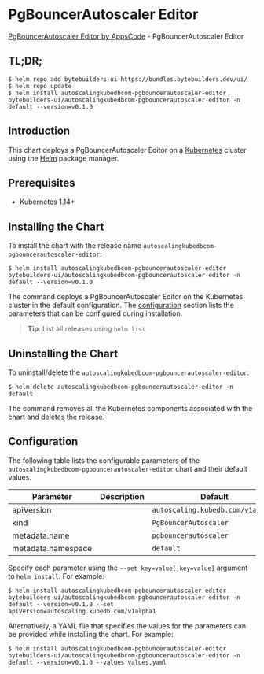 # PgBouncerAutoscaler Editor

[PgBouncerAutoscaler Editor by AppsCode](https://byte.builders) - PgBouncerAutoscaler Editor

## TL;DR;

```console
$ helm repo add bytebuilders-ui https://bundles.bytebuilders.dev/ui/
$ helm repo update
$ helm install autoscalingkubedbcom-pgbouncerautoscaler-editor bytebuilders-ui/autoscalingkubedbcom-pgbouncerautoscaler-editor -n default --version=v0.1.0
```

## Introduction

This chart deploys a PgBouncerAutoscaler Editor on a [Kubernetes](http://kubernetes.io) cluster using the [Helm](https://helm.sh) package manager.

## Prerequisites

- Kubernetes 1.14+

## Installing the Chart

To install the chart with the release name `autoscalingkubedbcom-pgbouncerautoscaler-editor`:

```console
$ helm install autoscalingkubedbcom-pgbouncerautoscaler-editor bytebuilders-ui/autoscalingkubedbcom-pgbouncerautoscaler-editor -n default --version=v0.1.0
```

The command deploys a PgBouncerAutoscaler Editor on the Kubernetes cluster in the default configuration. The [configuration](#configuration) section lists the parameters that can be configured during installation.

> **Tip**: List all releases using `helm list`

## Uninstalling the Chart

To uninstall/delete the `autoscalingkubedbcom-pgbouncerautoscaler-editor`:

```console
$ helm delete autoscalingkubedbcom-pgbouncerautoscaler-editor -n default
```

The command removes all the Kubernetes components associated with the chart and deletes the release.

## Configuration

The following table lists the configurable parameters of the `autoscalingkubedbcom-pgbouncerautoscaler-editor` chart and their default values.

|     Parameter      | Description |              Default              |
|--------------------|-------------|-----------------------------------|
| apiVersion         |             | `autoscaling.kubedb.com/v1alpha1` |
| kind               |             | `PgBouncerAutoscaler`             |
| metadata.name      |             | `pgbouncerautoscaler`             |
| metadata.namespace |             | `default`                         |


Specify each parameter using the `--set key=value[,key=value]` argument to `helm install`. For example:

```console
$ helm install autoscalingkubedbcom-pgbouncerautoscaler-editor bytebuilders-ui/autoscalingkubedbcom-pgbouncerautoscaler-editor -n default --version=v0.1.0 --set apiVersion=autoscaling.kubedb.com/v1alpha1
```

Alternatively, a YAML file that specifies the values for the parameters can be provided while
installing the chart. For example:

```console
$ helm install autoscalingkubedbcom-pgbouncerautoscaler-editor bytebuilders-ui/autoscalingkubedbcom-pgbouncerautoscaler-editor -n default --version=v0.1.0 --values values.yaml
```
